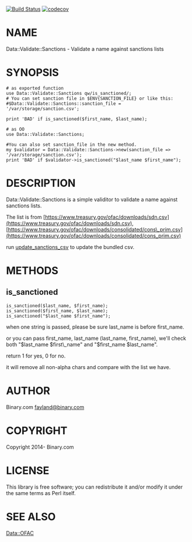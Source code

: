 [![Build Status](https://travis-ci.org/binary-com/perl-Data-Validate-Sanctions.svg?branch=master)](https://travis-ci.org/binary-com/perl-Data-Validate-Sanctions)
[![codecov](https://codecov.io/gh/binary-com/perl-Data-Validate-Sanctions/branch/master/graph/badge.svg)](https://codecov.io/gh/binary-com/perl-Data-Validate-Sanctions)

# NAME

Data::Validate::Sanctions - Validate a name against sanctions lists

# SYNOPSIS

    # as exported function
    use Data::Validate::Sanctions qw/is_sanctioned/;
    # You can set sanction file in $ENV{SANCTION_FILE} or like this:
    #$Data::Validate::Sanctions::sanction_file = '/var/storage/sanction.csv';

    print 'BAD' if is_sanctioned($first_name, $last_name);

    # as OO
    use Data::Validate::Sanctions;

    #You can also set sanction_file in the new method.
    my $validator = Data::Validate::Sanctions->new(sanction_file => '/var/storage/sanction.csv');
    print 'BAD' if $validator->is_sanctioned("$last_name $first_name");

# DESCRIPTION

Data::Validate::Sanctions is a simple validitor to validate a name against sanctions lists.

The list is from [https://www.treasury.gov/ofac/downloads/sdn.csv](https://www.treasury.gov/ofac/downloads/sdn.csv), [https://www.treasury.gov/ofac/downloads/consolidated/cons\_prim.csv](https://www.treasury.gov/ofac/downloads/consolidated/cons_prim.csv)

run [update\_sanctions\_csv](https://metacpan.org/pod/update_sanctions_csv) to update the bundled csv.

# METHODS

## is\_sanctioned

    is_sanctioned($last_name, $first_name);
    is_sanctioned($first_name, $last_name);
    is_sanctioned("$last_name $first_name");

when one string is passed, please be sure last\_name is before first\_name.

or you can pass first\_name, last\_name (last\_name, first\_name), we'll check both "$last\_name $first\_name" and "$first\_name $last\_name".

return 1 for yes, 0 for no.

it will remove all non-alpha chars and compare with the list we have.

# AUTHOR

Binary.com <fayland@binary.com>

# COPYRIGHT

Copyright 2014- Binary.com

# LICENSE

This library is free software; you can redistribute it and/or modify
it under the same terms as Perl itself.

# SEE ALSO

[Data::OFAC](https://metacpan.org/pod/Data::OFAC)

